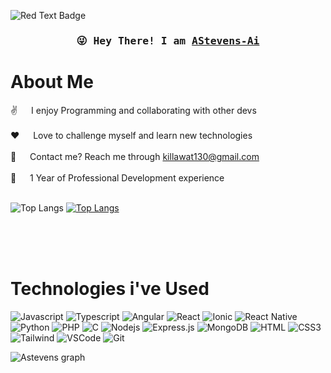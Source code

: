 ![Red Text Badge](https://img.shields.io/badge/Hello-@AStevens--Ai-red)


<h3 align="center">
        <samp>&#128540; Hey There! I am
                <b><a target="_blank" href="https://alexander-stevens.com/">AStevens-Ai</a></b>
        </samp>
</h3>
<!-- About Section -->
  
# About Me

<p>
  
 ✌️ &emsp; I enjoy Programming and collaborating with other devs<br/><br/>
 ❤️ &emsp; Love to challenge myself and learn new technologies<br/><br/>
 💬 &emsp; Contact me? Reach me through killawat130@gmail.com<br/><br/>
 💨 &emsp; 1 Year of Professional Development experience<br/><br/>
 
 ![Top Langs](https://github-readme-stats.vercel.app/api/top-langs/?username=AStevens-Ai&hide=css,scss,html&theme=tokyonight)
 [![Top Langs](https://github-readme-stats.vercel.app/api?username=AStevens-Ai&theme=algolia&show_icons=true)](https://github.com/Astevens-Ai)


</p>
<br/>
<br/>
<br/>

  # Technologies i've Used
  
![Javascript](https://img.shields.io/badge/Javascript-F0DB4F?style=for-the-badge&labelColor=black&logo=javascript&logoColor=F0DB4F)
![Typescript](https://img.shields.io/badge/Typescript-007acc?style=for-the-badge&labelColor=black&logo=typescript&logoColor=007acc)
![Angular](https://img.shields.io/badge/Angular-007acc?style=for-the-badge&labelColor=black&logo=angular&logoColor=FF0000)
![React](https://img.shields.io/badge/-React-61DBFB?style=for-the-badge&labelColor=black&logo=react&logoColor=61DBFB)
![Ionic](https://img.shields.io/badge/-Ionic-61DBFB?style=for-the-badge&labelColor=black&logo=ionic&logoColor=61DBFB)
![React Native](https://img.shields.io/badge/React_Native-20232A?style=for-the-badge&logo=react&logoColor=61DAFB)
![Python](https://img.shields.io/badge/python-000000?style=for-the-badge&logo=python)
![PHP](https://img.shields.io/badge/PHP-000000?style=for-the-badge&logo=php)
![C](https://img.shields.io/badge/C-000000?style=for-the-badge&logo=c)
![Nodejs](https://img.shields.io/badge/Nodejs-3C873A?style=for-the-badge&labelColor=black&logo=node.js&logoColor=3C873A)
![Express.js](https://img.shields.io/badge/Express.js-000000?style=for-the-badge&logo=express&logoColor=white)
![MongoDB](https://img.shields.io/badge/MongoDB-4EA94B?style=for-the-badge&logo=mongodb&logoColor=white)
![HTML](https://img.shields.io/badge/HTML5-E34F26?style=for-the-badge&logo=html5&logoColor=white)
![CSS3](https://img.shields.io/badge/CSS3-1572B6?style=for-the-badge&logo=css3&logoColor=white)
![Tailwind](https://img.shields.io/badge/Tailwind_CSS-092749?style=for-the-badge&logo=tailwindcss&logoColor=06B6D4&labelColor=000000)
![VSCode](https://img.shields.io/badge/VS_Code-0078d7?style=for-the-badge&logo=visual%20studio&logoColor=white)
![Git](https://img.shields.io/badge/Git-F05032?style=for-the-badge&logo=git&logoColor=white)


<!-- graph -->
![Astevens graph](https://github-readme-activity-graph.vercel.app/graph?username=Astevens-ai&custom_title=Astevens%20Ai's%20GitHub%20Activity%20Graph&bg_color=0D1117&color=7F3FBF&line=7F3FBF&point=7F3FBF&area_color=FFFFFF&title_color=FFFFFF&area=true)
